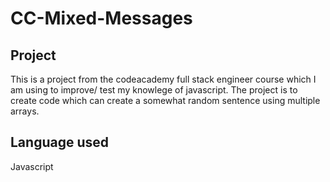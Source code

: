 # CC-Mixed-Messages
## Project
This is a project from the codeacademy full stack engineer course which I am using to improve/ test my knowlege of javascript. The project is to create code which can create a somewhat random sentence using multiple arrays.

## Language used 
Javascript
